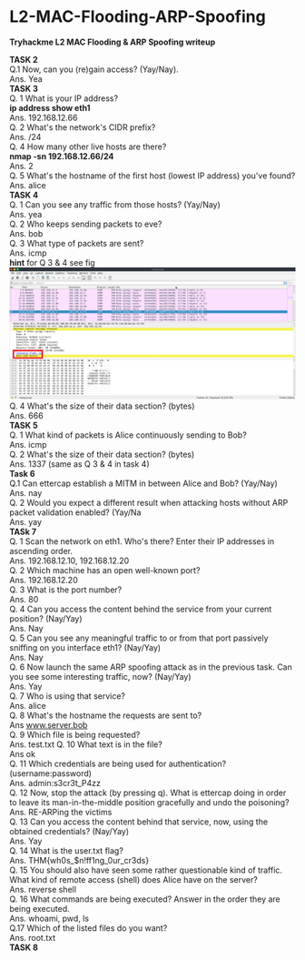 # L2-MAC-Flooding-ARP-Spoofing
 <b> Tryhackme  L2 MAC Flooding &amp; ARP Spoofing writeup </b>
  
 <b> TASK 2 </b> <br>
  Q.1    Now, can you (re)gain access? (Yay/Nay).<br>
  Ans.   Yea
  <br>
  <b>TASK 3 </b><br>
  Q. 1 What is your IP address? <br>
  <b>  ip address show eth1 </b><br>
  Ans. 192.168.12.66 <br>
  Q. 2 What's the network's CIDR prefix? <br>
  Ans. /24  <br>
  Q. 4 How many other live hosts are there? <br>
  <b>  nmap -sn 192.168.12.66/24 </b> <br>
  Ans. 2 <br>
  Q. 5 What's the hostname of the first host (lowest IP address) you've found? <br>
  Ans. alice <br>
   <b>TASK 4 </b> <br>
  Q. 1 Can you see any traffic from those hosts? (Yay/Nay) <br>
  Ans. yea <br>
  Q. 2 Who keeps sending packets to eve? <br>
  Ans. bob <br>
  Q. 3 What type of packets are sent? <br>
  Ans. icmp <br>
    <b>hint</b> for Q 3 & 4 see fig <br>
    <img src="task4.png" alt="tcpdump.pcap"><br>
  Q. 4 What's the size of their data section? (bytes) <br>
  Ans. 666 <br>
   <b> TASK 5 </b><br>
  Q. 1 What kind of packets is Alice continuously sending to Bob?  <br>
  Ans. icmp <br>
  Q. 2 What's the size of their data section? (bytes) <br>
  Ans. 1337           (same as Q 3 & 4 in task 4)<br> 
  <b>Task 6 </b><br>
  Q.1 Can ettercap establish a MITM in between Alice and Bob? (Yay/Nay) <br>
  Ans. nay <br>
  Q. 2 Would you expect a different result when attacking hosts without ARP packet validation enabled? (Yay/Na<br>
  Ans. yay <br>
   <b> TASk 7</b> <br>
   Q. 1 Scan the network on eth1. Who's there? Enter their IP addresses in ascending order. <br>
   Ans. 192.168.12.10, 192.168.12.20 <br>
   Q. 2 Which machine has an open well-known port? <br>
   Ans. 192.168.12.20 <br>
   Q. 3 What is the port number? <br>
   Ans. 80 <br>
   Q. 4 Can you access the content behind the service from your current position? (Nay/Yay) <br>
   Ans. Nay <br>
   Q. 5 Can you see any meaningful traffic to or from that port passively sniffing on you interface eth1? (Nay/Yay) <br>
   Ans. Nay <br>
   Q. 6 Now launch the same ARP spoofing attack as in the previous task. Can you see some interesting traffic, now? (Nay/Yay) <br>
   Ans. Yay <br>
   Q. 7 Who is using that service? <br>
   Ans. alice <br>
   Q. 8 What's the hostname the requests are sent to? <br>
   Ans www.server.bob <br>
   Q. 9 Which file is being requested? <br>
   Ans. test.txt
   Q. 10 What text is in the file?<br>
   Ans ok <br>
   Q. 11 Which credentials are being used for authentication? (username:password) <br>
   Ans. admin:s3cr3t_P4zz <br>
   Q. 12 Now, stop the attack (by pressing q). What is ettercap doing in order to leave its man-in-the-middle position gracefully and undo the poisoning? <br>
   Ans. RE-ARPing the victims <br>
   Q. 13 Can you access the content behind that service, now, using the obtained credentials? (Nay/Yay) <br>
   Ans. Yay <br>
   Q. 14 What is the user.txt flag? <br>
   Ans. THM{wh0s_$n!ff1ng_0ur_cr3ds} <br>
   Q. 15 You should also have seen some  rather questionable kind of traffic. What kind of remote access (shell) does Alice have on the server? <br>
   Ans. reverse shell <br>
   Q. 16 What commands are being executed? Answer in the order they are being executed.<br>
   Ans. whoami, pwd, ls <br>
   Q.17 Which of the listed files do you want? <br>
   Ans. root.txt <br>
   <b>TASK 8 </b> <br>
  <!-- Q. 1 What is the root.txt flag? <br>
   Ans. <br> -->
   
   

